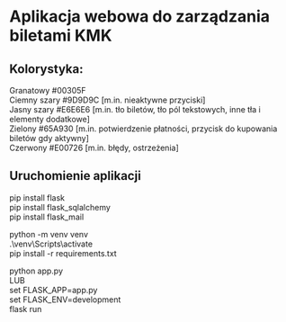 # Aplikacja webowa do zarządzania biletami KMK
## Kolorystyka:  
Granatowy #00305F  
Ciemny szary #9D9D9C [m.in. nieaktywne przyciski]  
Jasny szary #E6E6E6 [m.in. tło biletów, tło pól tekstowych, inne tła i elementy dodatkowe]  
Zielony #65A930 [m.in. potwierdzenie płatności, przycisk do kupowania biletów gdy aktywny]  
Czerwony #E00726 [m.in. błędy, ostrzeżenia]  

## Uruchomienie aplikacji
pip install flask  
pip install flask_sqlalchemy  
pip install flask_mail  
  
python -m venv venv  
.\venv\Scripts\activate  
pip install -r requirements.txt  
  
python app.py  
LUB  
set FLASK_APP=app.py  
set FLASK_ENV=development  
flask run  
